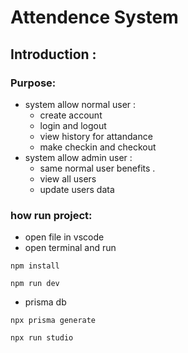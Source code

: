 # Attendence System

## Introduction :

### Purpose:

-   system allow normal user :
    -   create account
    -   login and logout
    -   view history for attandance
    -   make checkin and checkout
-   system allow admin user :
    -   same normal user benefits .
    -   view all users
    -   update users data

### how run project:

-   open file in vscode
-   open terminal and run

```
npm install

npm run dev

```

-   prisma db

```
npx prisma generate

npx run studio
```
